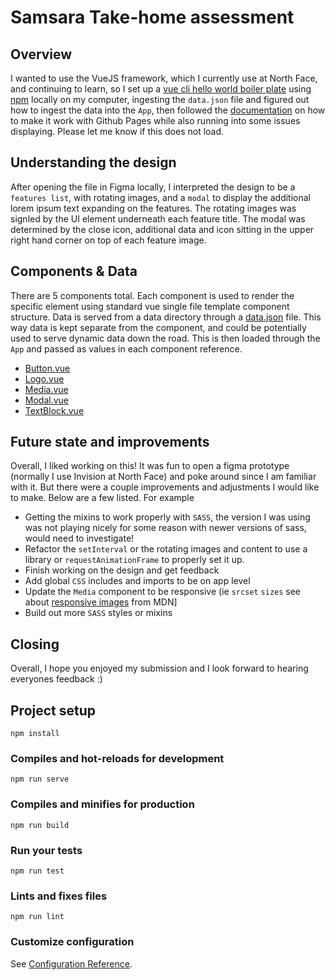 # Samsara Take-home assessment

## Overview

I wanted to use the VueJS framework, which I currently use at North Face, and continuing to learn, so I set up a [vue cli hello world boiler plate](https://cli.vuejs.org/guide/creating-a-project.html#vue-create)
using [npm](https://www.npmjs.com/) locally on my computer, ingesting the `data.json` file and figured out how to ingest the data into the `App`, then followed the [documentation](https://cli.vuejs.org/guide/deployment.html) on how to make it work with Github Pages while also running into some issues displaying. Please let me know if this does not load.

## Understanding the design

After opening the file in Figma locally, I interpreted the design to be a `features list`, with rotating images, and a `modal` to display the additional lorem ipsum text expanding on the features. The rotating images was signled by the UI element underneath each feature title. The modal was determined by the close icon, additional data and icon sitting in the upper right hand corner on top of each feature image.

## Components & Data

There are 5 components total. Each component is used to render the specific element using standard vue single file template component structure. Data is served from a data directory through a [data.json](https://github.com/cweachock/samsara-takehome/blob/master/src/data/data.json) file. This way data is kept separate from the component, and could be potentially used to serve dynamic data down the road. This is then loaded through the `App` and passed as values in each component reference.

- [Button.vue](https://github.com/cweachock/samsara-takehome/blob/master/src/components/Button.vue)
- [Logo.vue](https://github.com/cweachock/samsara-takehome/blob/master/src/components/Logo.vue)
- [Media.vue](https://github.com/cweachock/samsara-takehome/blob/master/src/components/Media.vue)
- [Modal.vue](https://github.com/cweachock/samsara-takehome/blob/master/src/components/Modal.vue)
- [TextBlock.vue](https://github.com/cweachock/samsara-takehome/blob/master/src/components/textBlock.vue)

## Future state and improvements

Overall, I liked working on this! It was fun to open a figma prototype (normally I use Invision at North Face) and poke around since I am familiar with it. But there were a couple improvements and adjustments I would like to make. Below are a few listed. For example

- Getting the mixins to work properly with `SASS`, the version I was using was not playing nicely for some reason with newer versions of sass, would need to investigate!
- Refactor the `setInterval` or the rotating images and content to use a library or `requestAnimationFrame` to properly set it up.
- Finish working on the design and get feedback
- Add global `CSS` includes and imports to be on app level
- Update the `Media` component to be responsive (ie `srcset` `sizes` see about [responsive images](https://developer.mozilla.org/en-US/docs/Learn/HTML/Multimedia_and_embedding/Responsive_images) from MDN]
- Build out more `SASS` styles or mixins

## Closing

Overall, I hope you enjoyed my submission and I look forward to hearing everyones feedback :)

## Project setup

```
npm install
```

### Compiles and hot-reloads for development

```
npm run serve
```

### Compiles and minifies for production

```
npm run build
```

### Run your tests

```
npm run test
```

### Lints and fixes files

```
npm run lint
```

### Customize configuration

See [Configuration Reference](https://cli.vuejs.org/config/).

